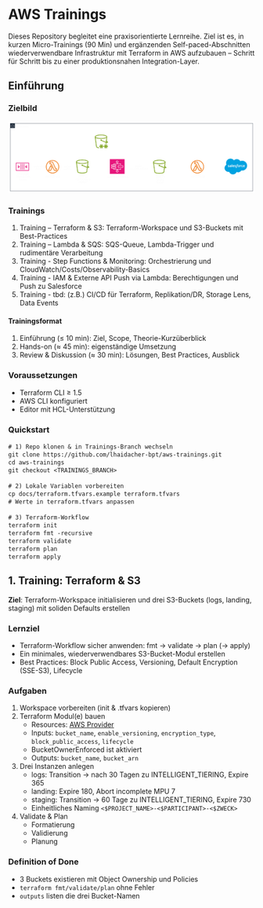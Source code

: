 # AWS Trainings

Dieses Repository begleitet eine praxisorientierte Lernreihe. Ziel ist es, in kurzen Micro-Trainings (90 Min) und
ergänzenden Self-paced-Abschnitten wiederverwendbare Infrastruktur mit Terraform in AWS aufzubauen – Schritt für Schritt
bis zu einer produktionsnahen Integration-Layer.

## Einführung

### Zielbild

![Zielbild: Integration Layer](docs/target-architecture.png)

### Trainings

1. Training – Terraform & S3: Terraform-Workspace und S3-Buckets mit Best-Practices
2. Training – Lambda & SQS: SQS-Queue, Lambda-Trigger und rudimentäre Verarbeitung
3. Training - Step Functions & Monitoring: Orchestrierung und CloudWatch/Costs/Observability-Basics
4. Training - IAM & Externe API Push via Lambda: Berechtigungen und Push zu Salesforce
5. Training - tbd: (z.B.) CI/CD für Terraform, Replikation/DR, Storage Lens, Data Events

#### Trainingsformat

1. Einführung (≤ 10 min): Ziel, Scope, Theorie-Kurzüberblick
2. Hands-on (≈ 45 min): eigenständige Umsetzung
3. Review & Diskussion (≈ 30 min): Lösungen, Best Practices, Ausblick

### Voraussetzungen

- Terraform CLI ≥ 1.5
- AWS CLI konfiguriert
- Editor mit HCL-Unterstützung

### Quickstart

```shell
# 1) Repo klonen & in Trainings-Branch wechseln
git clone https://github.com/lhaidacher-bpt/aws-trainings.git
cd aws-trainings
git checkout <TRAININGS_BRANCH>

# 2) Lokale Variablen vorbereiten
cp docs/terraform.tfvars.example terraform.tfvars 
# Werte in terraform.tfvars anpassen

# 3) Terraform-Workflow
terraform init
terraform fmt -recursive
terraform validate
terraform plan
terraform apply
```

## 1. Training: Terraform & S3

**Ziel**: Terraform-Workspace initialisieren und drei S3-Buckets (logs, landing, staging) mit soliden Defaults erstellen

### Lernziel

- Terraform-Workflow sicher anwenden: fmt → validate → plan (→ apply)
- Ein minimales, wiederverwendbares S3-Bucket-Modul erstellen
- Best Practices: Block Public Access, Versioning, Default Encryption (SSE-S3), Lifecycle

### Aufgaben

1. Workspace vorbereiten (init & .tfvars kopieren)
2. Terraform Modul(e) bauen
    - Resources: [AWS Provider](https://registry.terraform.io/providers/hashicorp/aws/latest/docs)
    - Inputs: `bucket_name`, `enable_versioning`, `encryption_type`, `block_public_access`, `lifecycle`
    - BucketOwnerEnforced ist aktiviert
    - Outputs: `bucket_name`, `bucket_arn`
3. Drei Instanzen anlegen
    - logs: Transition → nach 30 Tagen zu INTELLIGENT_TIERING, Expire 365
    - landing: Expire 180, Abort incomplete MPU 7
    - staging: Transition → 60 Tage zu INTELLIGENT_TIERING, Expire 730
    - Einheitliches Naming `<$PROJECT_NAME>-<$PARTICIPANT>-<$ZWECK>`
4. Validate & Plan
    - Formatierung
    - Validierung
    - Planung

### Definition of Done

- 3 Buckets existieren mit Object Ownership und Policies
- `terraform fmt/validate/plan` ohne Fehler
- `outputs` listen die drei Bucket-Namen
